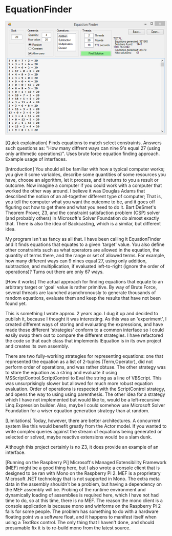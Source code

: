 # EquationFinder

![Screenshot](https://github.com/AdamRakaska/EquationFinder/blob/master/EquationFinder-Screenshot.PNG)

[Quick explaination]
Finds equations to match select constraints. Answers such questions as: "How many diffrent ways can nine 9's equal 27 (using only arithmetic operations)". Uses brute force equation finding approach. Example usage of interfaces.



[Introduction]
You should all be familiar with how a typical computer works; you give it some variables, describe some quantities of some resources you have, choose an algorithm, let it process, and it returns to you a result or outcome. Now imagine a computer if you could work with a computer that worked the other way around. I believe it was Douglas Adams that described the notion of an all-together different type of computer; That is, you tell the computer what you want the outcome to be, and it goes off figuring out how to get there and what you need to do it. Bart DeSmet's Theorem Prover, Z3, and the constraint satisfaction problem (CSP) solver (and probably others) in Microsoft's Solver Foundation do almost exactly that. 
There is also the idea of Backcasting, which is a similar, but different idea.

My program isn't as fancy as all that. I have been calling it EquationFinder and it finds equations that equates to a given 'target' value. You also define other constraints such as what operators are allowed in the equation, the quantity of terms there, and the range or set of allowed terms.
For example, how many different ways can 9 nines equal 27, using only addition, subtraction, and multiplication, if evaluated left-to-right (ignore the order of operations)? Turns out there are only 67 ways.



[How it works]
The actual approach for finding equations that equate to an arbitrary target or 'goal' value is rather primitive. By way of Brute Force, several threads are launched asynchronously to generate thousands of random equations, evaluate them and keep the results that have not been found yet.

This is something I wrote approx. 2 years ago. I dug it up and decided to publish it, because I thought it was interesting. As this was an 'experiment', I created different ways of storing and evaluating the expressions, and have made those different 'strategies' conform to a common interface so I could easily swap them out to compare the different strategies. I have refactored the code so that each class that implements IEquation is in its own project and creates its own assembly. 

There are two fully-working strategies for representing equations: one that represented the equation as a list of 2-tuples (Term,Operator), did not perform order of operations, and was rather obtuse. The other strategy was to store the equation as a string and evaluate it using MSScriptControl.ScriptControl to Eval the string as a line of VBScript. This was unsurprisingly slower but allowed for much more robust equation evaluation. Order of operations is respected with the ScriptControl strategy, and opens the way to using using parenthesis.
The other idea for a strategy which I have not implemented but would like to, would be a left-recursive Linq.Expression builder. Also, maybe I could somehow use Microsoft Solver Foundation for a wiser equation generation strategy than at random.



[Limitations]
Today, however, there are better architectures. A concurrent system like this would benefit greatly from the Actor model. If you wanted to write complex queries against the stream of equations being generated or selected or solved, maybe reactive extensions would be a slam dunk.

Although this project certainly is no Z3, it does provide an example of an interface.



[Running on the Raspberry Pi]
Microsoft's Managed Extensibility Framework (MEF) might be a good thing here, but I also wrote a console client that is designed to be ran with Mono on the Raspberry Pi 2. MEF is a proprietary Microsoft .NET technology that is not supported in Mono. The extra meta data in the assembly shouldn't be a problem, but having a dependency on the MEF assembly will be. Probing of the runtime environment and dynamically loading of assemblies is required here, which I have not had time to do, so at this time, there is no MEF. 
The reason the mono client is a console application is because mono and winforms on the Raspberry Pi 2 fails for some people. The problem has something to do with a hardware floating point vs a software float, and it happens to manifest itself when using a TextBox control. The only thing that I haven't done, and should presumable fix it is to re-build mono from the latest source.





